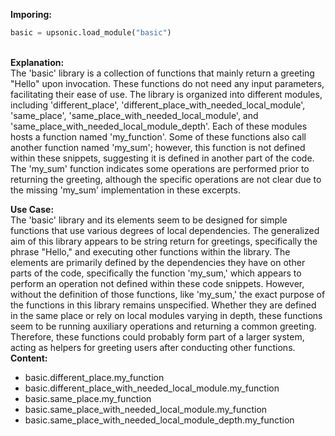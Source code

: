 <b class="custom_code_highlight_green">Imporing:</b><br>
```python
basic = upsonic.load_module("basic")
```
<br><b class="custom_code_highlight_green">Explanation:</b><br>The 'basic' library is a collection of functions that mainly return a greeting "Hello" upon invocation. These functions do not need any input parameters, facilitating their ease of use. The library is organized into different modules, including 'different_place', 'different_place_with_needed_local_module', 'same_place', 'same_place_with_needed_local_module', and 'same_place_with_needed_local_module_depth'. Each of these modules hosts a function named 'my_function'. Some of these functions also call another function named 'my_sum'; however, this function is not defined within these snippets, suggesting it is defined in another part of the code. The 'my_sum' function indicates some operations are performed prior to returning the greeting, although the specific operations are not clear due to the missing 'my_sum' implementation in these excerpts.

<b class="custom_code_highlight_green">Use Case:</b><br>The 'basic' library and its elements seem to be designed for simple functions that use various degrees of local dependencies. The generalized aim of this library appears to be string return for greetings, specifically the phrase "Hello," and executing other functions within the library. The elements are primarily defined by the dependencies they have on other parts of the code, specifically the function 'my_sum,' which appears to perform an operation not defined within these code snippets. However, without the definition of those functions, like 'my_sum,' the exact purpose of the functions in this library remains unspecified. Whether they are defined in the same place or rely on local modules varying in depth, these functions seem to be running auxiliary operations and returning a common greeting. Therefore, these functions could probably form part of a larger system, acting as helpers for greeting users after conducting other functions.
<br><b class="custom_code_highlight_green">Content:</b><br>
  - basic.different_place.my_function
  - basic.different_place_with_needed_local_module.my_function
  - basic.same_place.my_function
  - basic.same_place_with_needed_local_module.my_function
  - basic.same_place_with_needed_local_module_depth.my_function
